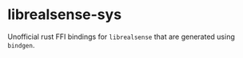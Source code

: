 # librealsense-sys

Unofficial rust FFI bindings for `librealsense` that are generated using `bindgen`.
